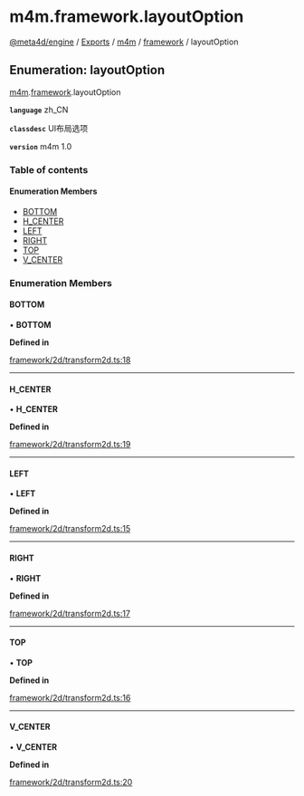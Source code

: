 # m4m.framework.layoutOption

[@meta4d/engine](../) / [Exports](../modules/) / [m4m](../modules/m4m.md) / [framework](../modules/m4m.framework.md) / layoutOption

## Enumeration: layoutOption

[m4m](../modules/m4m.md).[framework](../modules/m4m.framework.md).layoutOption

**`language`** zh\_CN

**`classdesc`** UI布局选项

**`version`** m4m 1.0

### Table of contents

#### Enumeration Members

* [BOTTOM](m4m.framework.layoutOption.md#bottom)
* [H\_CENTER](m4m.framework.layoutOption.md#h\_center)
* [LEFT](m4m.framework.layoutOption.md#left)
* [RIGHT](m4m.framework.layoutOption.md#right)
* [TOP](m4m.framework.layoutOption.md#top)
* [V\_CENTER](m4m.framework.layoutOption.md#v\_center)

### Enumeration Members

#### BOTTOM

• **BOTTOM**

**Defined in**

[framework/2d/transform2d.ts:18](https://github.com/meta4d-me/meta4d-engine/blob/cf6bfe6/src/framework/2d/transform2d.ts#L18)

***

#### H\_CENTER

• **H\_CENTER**

**Defined in**

[framework/2d/transform2d.ts:19](https://github.com/meta4d-me/meta4d-engine/blob/cf6bfe6/src/framework/2d/transform2d.ts#L19)

***

#### LEFT

• **LEFT**

**Defined in**

[framework/2d/transform2d.ts:15](https://github.com/meta4d-me/meta4d-engine/blob/cf6bfe6/src/framework/2d/transform2d.ts#L15)

***

#### RIGHT

• **RIGHT**

**Defined in**

[framework/2d/transform2d.ts:17](https://github.com/meta4d-me/meta4d-engine/blob/cf6bfe6/src/framework/2d/transform2d.ts#L17)

***

#### TOP

• **TOP**

**Defined in**

[framework/2d/transform2d.ts:16](https://github.com/meta4d-me/meta4d-engine/blob/cf6bfe6/src/framework/2d/transform2d.ts#L16)

***

#### V\_CENTER

• **V\_CENTER**

**Defined in**

[framework/2d/transform2d.ts:20](https://github.com/meta4d-me/meta4d-engine/blob/cf6bfe6/src/framework/2d/transform2d.ts#L20)
